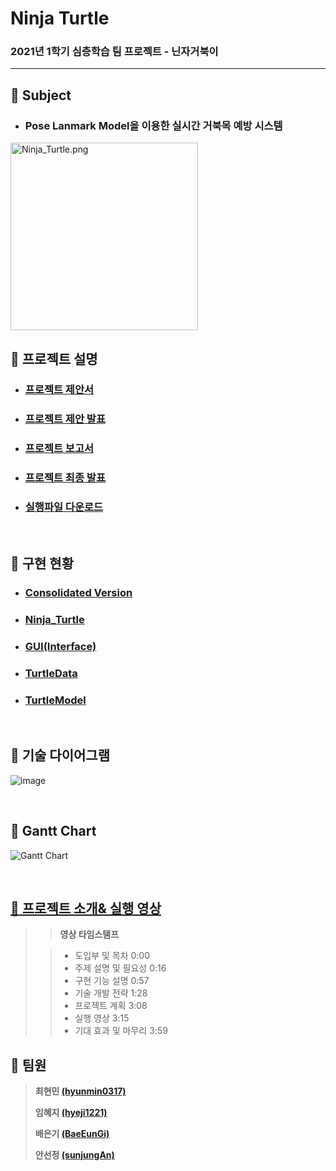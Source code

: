 # Ninja Turtle

### 2021년 1학기 심층학습 팀 프로젝트 - 닌자거북이

---

## :turtle: Subject 

* ### Pose Lanmark Model을 이용한 실시간 거북목 예방 시스템

<img src="https://github.com/hyunmin0317/Ninja_Turtle/blob/master/Docs/Ninja_Turtle.png?raw=true" alt="Ninja_Turtle.png" width="300" height="300" />

## :turtle: 프로젝트 설명

* ### [프로젝트 제안서](https://github.com/hyunmin0317/Ninja_Turtle/blob/master/Docs/%ED%94%84%EB%A1%9C%EC%A0%9D%ED%8A%B8%20%EC%A0%9C%EC%95%88%EC%84%9C.pdf)

* ### [프로젝트 제안 발표](https://www.youtube.com/watch?v=4EsYL7l931w)

* ### [프로젝트 보고서](https://github.com/hyunmin0317/Ninja_Turtle/blob/master/Docs/%ED%94%84%EB%A1%9C%EC%A0%9D%ED%8A%B8%20%EB%B3%B4%EA%B3%A0%EC%84%9C.pdf)

* ### [프로젝트 최종 발표](https://www.youtube.com/watch?v=DiTw3SzQFD4)

* ### [실행파일 다운로드](https://drive.google.com/file/d/1rKKkvpBn3wala4U5unC0vE7DNgDTbXJ8/view?usp=sharing)

<br>

## :turtle: 구현 현황

* ### [Consolidated Version](https://github.com/hyunmin0317/Ninja_Turtle/blob/master/Consolidated%20Version/Log.md)

* ### [Ninja_Turtle](https://github.com/hyunmin0317/Ninja_Turtle/blob/master/Ninja_Turtle/Log.md)

* ### [GUI(Interface)](https://github.com/hyunmin0317/Ninja_Turtle/blob/master/GUI(Interface)/Log.md)

* ### [TurtleData](https://github.com/hyunmin0317/Ninja_Turtle/blob/master/TurtleData/Log.md)

* ### [TurtleModel](https://github.com/hyunmin0317/Ninja_Turtle/tree/master/Turtle_Model)

<br>

## :turtle: 기술 다이어그램

![image](https://user-images.githubusercontent.com/55094745/119100395-dba46200-ba52-11eb-914a-d8ac9dd7f1d4.png)

<br>

## :turtle: Gantt Chart

![Gantt Chart](https://github.com/hyunmin0317/Ninja_Turtle/blob/master/Docs/Gantt%20chart.png?raw=true)

<br>

## [:turtle: 프로젝트 소개& 실행 영상](https://www.youtube.com/watch?v=DiTw3SzQFD4)

>> **영상 타임스탬프**
>
>> + 도입부 및 목차       0:00
>> + 주제 설명 및 필요성  0:16 
>> + 구현 기능 설명       0:57
>> + 기술 개발 전략       1:28
>> + 프로젝트 계획        3:08
>> + 실행 영상            3:15
>> + 기대 효과 및 마무리  3:59 

## :turtle: 팀원

> **최현민 [(hyunmin0317)](https://github.com/hyunmin0317?tab=repositories)**
>
> **임혜지 [(hyeji1221)](https://github.com/hyeji1221)**
>
> **배은기 [(BaeEunGi)](https://github.com/BaeEunGi)**
>
> **안선정 [(sunjungAn)](https://github.com/sunjungAn)**
 
